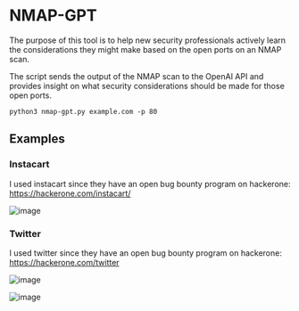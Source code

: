 # NMAP-GPT

The purpose of this tool is to help new security professionals actively learn the considerations they might make based on the open ports on an NMAP scan. 

The script sends the output of the NMAP scan to the OpenAI API and provides insight on what security considerations should be made for those open ports.


```python3
python3 nmap-gpt.py example.com -p 80
```

## Examples 

### Instacart

I used instacart since they have an open bug bounty program on hackerone: https://hackerone.com/instacart/

![image](https://user-images.githubusercontent.com/63926014/218787405-c4fdd27d-06b6-44e6-ae97-174033dd2288.png)

### Twitter

I used twitter since they have an open bug bounty program on hackerone: https://hackerone.com/twitter

![image](https://user-images.githubusercontent.com/63926014/218797253-d5d01fed-e425-4379-9dfa-f29d862a82ec.png)

![image](https://user-images.githubusercontent.com/63926014/218797293-41bd2fc3-0c65-4d46-a103-fe79f56a9cbf.png)

